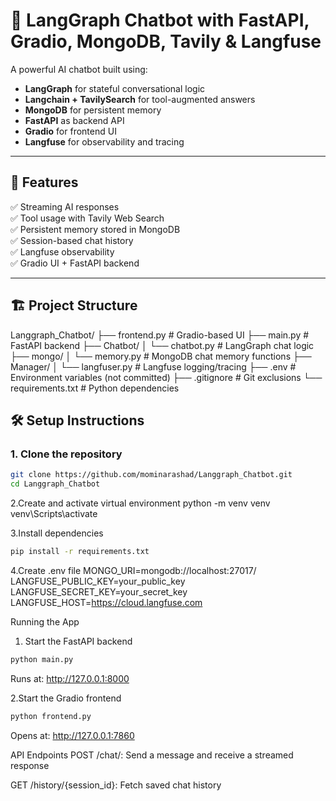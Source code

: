 # 🤖 LangGraph Chatbot with FastAPI, Gradio, MongoDB, Tavily & Langfuse

A powerful AI chatbot built using:

- **LangGraph** for stateful conversational logic
- **Langchain + TavilySearch** for tool-augmented answers
- **MongoDB** for persistent memory
- **FastAPI** as backend API
- **Gradio** for frontend UI
- **Langfuse** for observability and tracing

---

## 🚀 Features

✅ Streaming AI responses  
✅ Tool usage with Tavily Web Search  
✅ Persistent memory stored in MongoDB  
✅ Session-based chat history  
✅ Langfuse observability  
✅ Gradio UI + FastAPI backend

---

## 🏗️ Project Structure

Langgraph_Chatbot/
├── frontend.py # Gradio-based UI
├── main.py # FastAPI backend
├── Chatbot/
│ └── chatbot.py # LangGraph chat logic
├── mongo/
│ └── memory.py # MongoDB chat memory functions
├── Manager/
│ └── langfuser.py # Langfuse logging/tracing
├── .env # Environment variables (not committed)
├── .gitignore # Git exclusions
└── requirements.txt # Python dependencies

## 🛠️ Setup Instructions

### 1. Clone the repository
```bash
git clone https://github.com/mominarashad/Langgraph_Chatbot.git
cd Langgraph_Chatbot
```


2.Create and activate virtual environment
python -m venv venv
venv\Scripts\activate

3.Install dependencies
```bash
pip install -r requirements.txt
```

4.Create .env file
MONGO_URI=mongodb://localhost:27017/
LANGFUSE_PUBLIC_KEY=your_public_key
LANGFUSE_SECRET_KEY=your_secret_key
LANGFUSE_HOST=https://cloud.langfuse.com


Running the App
1. Start the FastAPI backend

```bash
python main.py
```
Runs at: http://127.0.0.1:8000

2.Start the Gradio frontend
```bash
python frontend.py
```
Opens at: http://127.0.0.1:7860

API Endpoints
POST /chat/: Send a message and receive a streamed response

GET /history/{session_id}: Fetch saved chat history





